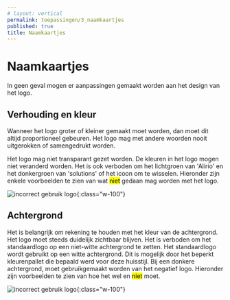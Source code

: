 ```yaml
---
# layout: vertical
permalink: toepassingen/3_naamkaartjes
published: true
title: Naamkaartjes
---
```


# Naamkaartjes

In geen geval mogen er aanpassingen gemaakt worden aan het design van het logo.

## Verhouding en kleur

Wanneer het logo groter of kleiner gemaakt moet worden, dan moet dit altijd proportioneel gebeuren.
Het logo mag met andere woorden nooit uitgerokken of samengedrukt worden.

Het logo mag niet transparant gezet worden.
De kleuren in het logo mogen niet veranderd worden.
Het is ook verboden om het lichtgroen van 'Alirio' en het donkergroen van 'solutions' of het icoon om te wisselen.
Hieronder zijn enkele voorbeelden te zien van wat <mark>niet</mark> gedaan mag worden met het logo.

![incorrect gebruik logo](../images/aliriosolutions/logo_incorrect_voorbeeld1.png){:class="w-100"}

## Achtergrond

Het is belangrijk om rekening te houden met het kleur van de achtergrond.
Het logo moet steeds duidelijk zichtbaar blijven.
Het is verboden om het standaardlogo op een niet-witte achtergrond te zetten.
Het standaardlogo wordt gebruikt op een witte achtergrond.
Dit is mogelijk door het beperkt kleurenpallet die bepaald werd voor deze huisstijl.
Bij een donkere achtergrond, moet gebruikgemaakt worden van het negatief logo.
Hieronder zijn voorbeelden te zien van hoe het wel en <mark>niet</mark> moet.

![incorrect gebruik logo](../images/aliriosolutions/logo_incorrect_voorbeeld2.png){:class="w-100"}